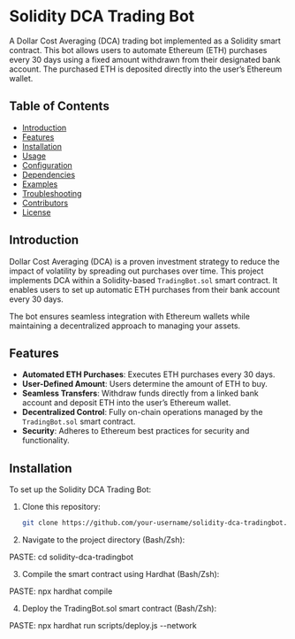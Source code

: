 # Solidity DCA Trading Bot

A Dollar Cost Averaging (DCA) trading bot implemented as a Solidity smart contract. This bot allows users to automate Ethereum (ETH) purchases every 30 days using a fixed amount withdrawn from their designated bank account. The purchased ETH is deposited directly into the user’s Ethereum wallet.

## Table of Contents

- [Introduction](#introduction)
- [Features](#features)
- [Installation](#installation)
- [Usage](#usage)
- [Configuration](#configuration)
- [Dependencies](#dependencies)
- [Examples](#examples)
- [Troubleshooting](#troubleshooting)
- [Contributors](#contributors)
- [License](#license)

## Introduction

Dollar Cost Averaging (DCA) is a proven investment strategy to reduce the impact of volatility by spreading out purchases over time. This project implements DCA within a Solidity-based `TradingBot.sol` smart contract. It enables users to set up automatic ETH purchases from their bank account every 30 days.

The bot ensures seamless integration with Ethereum wallets while maintaining a decentralized approach to managing your assets.

## Features

- **Automated ETH Purchases**: Executes ETH purchases every 30 days.
- **User-Defined Amount**: Users determine the amount of ETH to buy.
- **Seamless Transfers**: Withdraw funds directly from a linked bank account and deposit ETH into the user’s Ethereum wallet.
- **Decentralized Control**: Fully on-chain operations managed by the `TradingBot.sol` smart contract.
- **Security**: Adheres to Ethereum best practices for security and functionality.

## Installation

To set up the Solidity DCA Trading Bot:

1. Clone this repository:
   ```bash
   git clone https://github.com/your-username/solidity-dca-tradingbot.git


2. Navigate to the project directory (Bash/Zsh):

PASTE: cd solidity-dca-tradingbot

3. Compile the smart contract using Hardhat (Bash/Zsh):

PASTE: npx hardhat compile

4. Deploy the TradingBot.sol smart contract (Bash/Zsh):

PASTE: npx hardhat run scripts/deploy.js --network <network-name>

